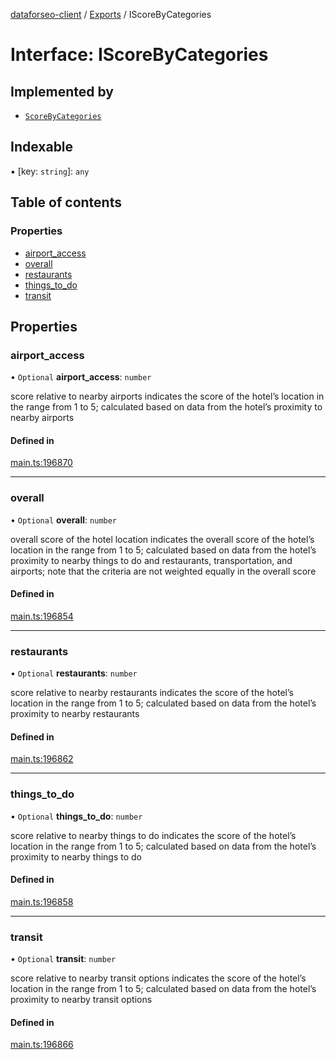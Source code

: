 [dataforseo-client](../README.md) / [Exports](../modules.md) / IScoreByCategories

# Interface: IScoreByCategories

## Implemented by

- [`ScoreByCategories`](../classes/ScoreByCategories.md)

## Indexable

▪ [key: `string`]: `any`

## Table of contents

### Properties

- [airport\_access](IScoreByCategories.md#airport_access)
- [overall](IScoreByCategories.md#overall)
- [restaurants](IScoreByCategories.md#restaurants)
- [things\_to\_do](IScoreByCategories.md#things_to_do)
- [transit](IScoreByCategories.md#transit)

## Properties

### airport\_access

• `Optional` **airport\_access**: `number`

score relative to nearby airports
indicates the score of the hotel’s location in the range from 1 to 5;
calculated based on data from the hotel’s proximity to nearby airports

#### Defined in

[main.ts:196870](https://github.com/dataforseo/TypeScriptClient/blob/7ca1aa4/main.ts#L196870)

___

### overall

• `Optional` **overall**: `number`

overall score of the hotel location
indicates the overall score of the hotel’s location in the range from 1 to 5;
calculated based on data from the hotel’s proximity to nearby things to do and restaurants, transportation, and airports;
note that the criteria are not weighted equally in the overall score

#### Defined in

[main.ts:196854](https://github.com/dataforseo/TypeScriptClient/blob/7ca1aa4/main.ts#L196854)

___

### restaurants

• `Optional` **restaurants**: `number`

score relative to nearby restaurants
indicates the score of the hotel’s location in the range from 1 to 5;
calculated based on data from the hotel’s proximity to nearby restaurants

#### Defined in

[main.ts:196862](https://github.com/dataforseo/TypeScriptClient/blob/7ca1aa4/main.ts#L196862)

___

### things\_to\_do

• `Optional` **things\_to\_do**: `number`

score relative to nearby things to do
indicates the score of the hotel’s location in the range from 1 to 5;
calculated based on data from the hotel’s proximity to nearby things to do

#### Defined in

[main.ts:196858](https://github.com/dataforseo/TypeScriptClient/blob/7ca1aa4/main.ts#L196858)

___

### transit

• `Optional` **transit**: `number`

score relative to nearby transit options
indicates the score of the hotel’s location in the range from 1 to 5;
calculated based on data from the hotel’s proximity to nearby transit options

#### Defined in

[main.ts:196866](https://github.com/dataforseo/TypeScriptClient/blob/7ca1aa4/main.ts#L196866)

